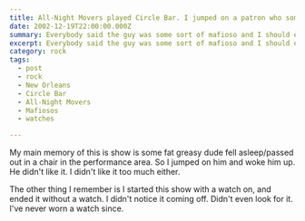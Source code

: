 ```yaml
---
title: All-Night Movers played Circle Bar. I jumped on a patron who somehow fell asleep.
date: 2002-12-19T22:00:00.000Z
summary: Everybody said the guy was some sort of mafioso and I should expect retribution.
excerpt: Everybody said the guy was some sort of mafioso and I should expect retribution.
category: rock
tags:
  - post 
  - rock
  - New Orleans
  - Circle Bar
  - All-Night Movers
  - Mafiosos
  - watches

---
```


My main memory of this is show is some fat greasy dude fell asleep/passed out in a chair in the performance area. So I jumped on him and woke him up. He didn't like it. I didn't like it too much either.

The other thing I remember is I started this show with a watch on, and ended it without a watch. I didn't notice it coming off. Didn't even look for it. I've never worn a watch since.
